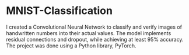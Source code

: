 # MNIST-Classification
I created a Convolutional Neural Network to classify and verify images of handwritten numbers into their actual values. The model implements residual connections and dropout, while achieving at least 95% accuracy. The project was done using a Python library, PyTorch.
